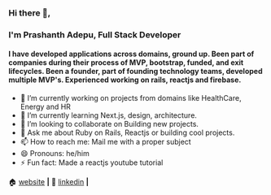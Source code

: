 ### Hi there 👋, 
### I'm Prashanth Adepu, Full Stack Developer

#### I have developed applications across domains, ground up. Been part of companies during their process of MVP, bootstrap, funded, and exit lifecycles. Been a founder, part of founding technology teams, developed multiple MVP's. Experienced working on rails, reactjs and firebase.

- 🔭 I’m currently working on projects from domains like HealthCare, Energy and HR
- 🌱 I’m currently learning Next.js, design, architecture.
- 👯 I’m looking to collaborate on Building new projects.
- 💬 Ask me about Ruby on Rails, Reactjs or building cool projects.
- 📫 How to reach me: Mail me with a proper subject
- 😄 Pronouns: he/him
- ⚡ Fun fact: Made a reactjs youtube tutorial

🏠 [website][website] **|**
🏢 [linkedin][linkedin] **|**

[website]: https://adepu.me
[linkedin]: https://www.linkedin.com/in/prashanthadepu/
